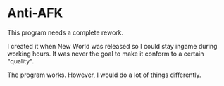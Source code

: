 # Anti-AFK
This program needs a complete rework.


I created it when New World was released so I could stay ingame during working hours. It was never the goal to make it conform to a certain "quality".


The program works. However, I would do a lot of things differently.

